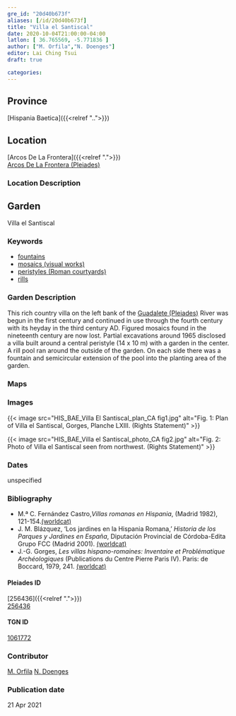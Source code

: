 ```yaml
---
gre_id: "20d40b673f"
aliases: [/id/20d40b673f]
title: "Villa el Santiscal"
date: 2020-10-04T21:00:00-04:00
latlon: [ 36.765569, -5.771836 ]
author: ["M. Orfila","N. Doenges"]
editor: Lai Ching Tsui
draft: true

categories:
---
```


## Province

[Hispania Baetica]({{<relref "..">}})  

<!--### Province Description-->

<!-- DESCRIPTION -->


## Location

[Arcos De La Frontera]({{<relref ".">}}) \
[Arcos De La Frontera (Pleiades)](https://pleiades.stoa.org/places/255981)

### Location Description

<!--## Sublocation-->

<!--
[AREA WITHIN LOCATION, LIKE “PALATINE HILL”](GEOREFERENCE LINK)
A sublocation is any area larger than an individual garden, but located within a location. I would always try to include a link to a controlled vocabulary here if possible. This ID may well be different from the Garden ID, e.g., Pompeii versus a Garden in one of the houses which has its own Pleiades ID.
-->

<!--### Sublocation Description-->

<!-- DESCRIPTION -->

## Garden

Villa el Santiscal

### Keywords

- [fountains](http://vocab.getty.edu/page/aat/300006179)
- [mosaics (visual works)](http://vocab.getty.edu/page/aat/300015342)
- [peristyles (Roman courtyards)](http://vocab.getty.edu/page/aat/300004029)
- [rills](http://vocab.getty.edu/page/aat/300263440)



### Garden Description

This rich country villa on the left bank of the [Guadalete (Pleiades)](https://pleiades.stoa.org/places/256248) River was begun in the first century and continued in use through the fourth century with its heyday in the third century AD.  Figured mosaics found in the nineteenth century are now lost. Partial excavations around 1965 disclosed a villa built around a central peristyle (14 x 10 m) with a garden in the center. A rill pool ran around the outside of the garden. On each side there was a fountain and semicircular extension of the pool into the planting area of the garden.


### Maps

<!--
{{< figure src="IMG_URL" alt="ALT_TEXT" title="CAPTION" >}}
-->

<!--### Plans-->

<!--
{{< figure src="IMG_URL" alt="ALT_TEXT" title="CAPTION" >}}
-->

### Images

{{< image src="HIS_BAE_Villa El Santiscal_plan_CA fig1.jpg" alt="Fig. 1: Plan of Villa el Santiscal, Gorges, Planche LXIII. (Rights Statement)" >}}

{{< image src="HIS_BAE_Villa el Santiscal_photo_CA fig2.jpg" alt="Fig. 2: Photo of Villa el Santiscal seen from northwest. (Rights Statement)" >}}


### Dates

unspecified

### Bibliography

* M.ª C. Fernández Castro,*Villas romanas en Hispania*, (Madrid 1982), 121-154.[(worldcat)](http://www.worldcat.org/oclc/876519837)
* J. M. Blázquez, ‘Los jardines en la Hispania Romana,’ *Historia de los Parques y Jardines en España*, Diputación Provincial de Córdoba-Edita Grupo FCC (Madrid 2001). [(worldcat)](http://www.worldcat.org/oclc/1090911182)
* J.-G. Gorges, *Les villas hispano-romaines: Inventaire et Problématique Archéologiques* (Publications du Centre Pierre Paris IV). Paris: de Boccard, 1979, 241. [(worldcat)](http://www.worldcat.org/oclc/461777678)

<!--#### Periodo ID-->

<!-- [PERIODO_ID](https://pleiades.stoa.org/places/PLEIADES_ID) -->

#### Pleiades ID

[256436]({{<relref ".">}}) \
[256436](https://pleiades.stoa.org/places/256436)

#### TGN ID

[1061772](http://vocab.getty.edu/page/tgn/1061772)

### Contributor

[M. Orfila](link)
[N. Doenges](link)

### Publication date


21 Apr 2021

<!--### Related articles-->

<!-- Links to other related articles. Leave blank for now -->
